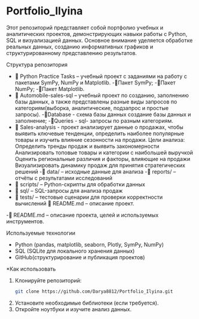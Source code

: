 # Portfolio_Ilyina
Этот репозиторий представляет собой портфолио учебных и аналитических проектов, демонстрирующих навыки работы с Python, SQL и визуализацией данных. 
Основное внимание уделяется обработке реальных данных, созданию информативных графиков и структурированному представлению результатов.

Структура репозитория
- 📂 Python Practice Tasks – учебный проект с заданиями на работу с пакетами SymPy, NumPy и Matplotlib.
  -📂Пакет SymPy;
  -📂Пакет NumPy;
  -📂Пакет Matplotlib.
- 📂 Automobile-sales-sql – учебный проект по созданию, заполнению базы данных, а также представлены разные виды запросов по категориям(выборка, аналитические, подзапрос и простые запросы).
  -📂Database - схема базы данных создание базы данных и заполнение;
  -📂Queries - sql- запросы по разным категориям.
- 📂 Sales-analysis - проект анализирует данные о продажах, чтобы выявить ключевые тенденции, определить наиболее популярные товары и изучить влияние сезонности на продажи.
Цели анализа:
Определить тренды продаж и выявить закономерности
Анализировать топовые товары и категории с наибольшей выручкой
Оценить региональные различия и факторы, влияющие на продажи
Визуализировать динамику продаж для принятия стратегических решений
 -📂 data/ – исходные данные для анализа
 -📂 reports/ – отчёты с результатами исследований
- 📂 scripts/ – Python-скрипты для обработки данных
- 📂 sql/ – SQL-запросы для анализа продаж
- 📂 tests/ – тестовые сценарии для проверки корректности вычислений
  📄 README.md – описание проект.
  
-📄 README.md – описание проекта, целей и используемых инструментов.

Используемые технологии
- Python (pandas, matplotlib, seaborn, Plotly, SymPy, NumPy)
- SQL (SQLite для локального хранения данных)
- GitHub(структурирование и публикация проектов)

*Как использовать
1. Клонируйте репозиторий:  
   ```bash
   git clone https://github.com/Darya8812/Portfolio_Ilyina.git
   ```
2. Установите необходимые библиотеки (если требуется).
3. Откройте ноутбуки и изучите анализ данных.

